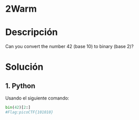 # 2Warm

# Descripción 
Can you convert the number 42 (base 10) to binary (base 2)?

# Solución

## 1. Python

Usando el siguiente comando:

``` python
bin(42)[2:]
#Flag:picoCTF{101010}
```

